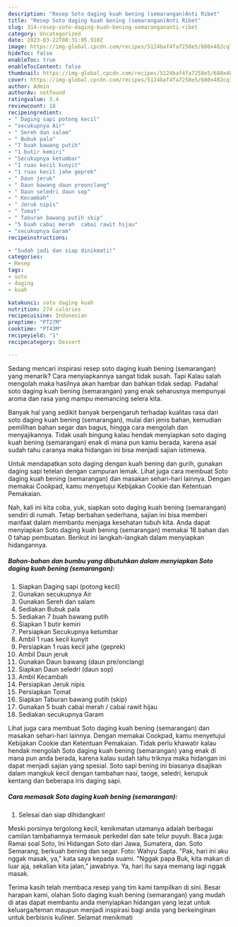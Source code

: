 ```yaml
---
description: "Resep Soto daging kuah bening (semarangan)Anti Ribet"
title: "Resep Soto daging kuah bening (semarangan)Anti Ribet"
slug: 314-resep-soto-daging-kuah-bening-semarangananti-ribet
category: Uncategorized
date: 2023-03-22T08:31:05.910Z
image: https://img-global.cpcdn.com/recipes/5124baf4fa7258e5/680x482cq70/soto-daging-kuah-bening-semarangan-foto-resep-utama.jpg
hideToc: false
enableToc: true
enableTocContent: false
thumbnail: https://img-global.cpcdn.com/recipes/5124baf4fa7258e5/680x482cq70/soto-daging-kuah-bening-semarangan-foto-resep-utama.jpg
cover: https://img-global.cpcdn.com/recipes/5124baf4fa7258e5/680x482cq70/soto-daging-kuah-bening-semarangan-foto-resep-utama.jpg
author: Admin
authorAv: notfound
ratingvalue: 3.4
reviewcount: 18
recipeingredient:
- " Daging sapi potong kecil"
- "secukupnya Air"
- " Sereh dan salam"
- " Bubuk pala"
- "7 buah bawang putih"
- "1 butir kemiri"
- "Secukupnya ketumbar"
- "1 ruas kecil kunyit"
- "1 ruas kecil jahe geprek"
- " Daun jeruk"
- " Daun bawang daun preonclang"
- " Daun seledri daun sop"
- " Kecambah"
- " Jeruk nipis"
- " Tomat"
- " Taburan bawang putih skip"
- "5 buah cabai merah  cabai rawit hijau"
- "secukupnya Garam"
recipeinstructions:

- "Sudah jadi dan siap dinikmati!"
categories:
- Resep
tags:
- soto
- daging
- kuah

katakunci: soto daging kuah 
nutrition: 274 calories
recipecuisine: Indonesian
preptime: "PT27M"
cooktime: "PT43M"
recipeyield: "1"
recipecategory: Dessert

---
```



Sedang mencari inspirasi resep soto daging kuah bening (semarangan) yang menarik? Cara menyiapkannya sangat tidak susah. Tapi Kalau salah mengolah maka hasilnya akan hambar dan bahkan tidak sedap. Padahal soto daging kuah bening (semarangan) yang enak seharusnya mempunyai aroma dan rasa yang mampu memancing selera kita.


Banyak hal yang sedikit banyak berpengaruh terhadap kualitas rasa dari soto daging kuah bening (semarangan), mulai dari jenis bahan, kemudian pemilihan bahan segar dan bagus, hingga cara mengolah dan menyajikannya. Tidak usah bingung kalau hendak menyiapkan soto daging kuah bening (semarangan) enak di mana pun kamu berada, karena asal sudah tahu caranya maka hidangan ini bisa menjadi sajian istimewa.

Untuk mendapatkan soto daging dengan kuah bening dan gurih, gunakan daging sapi tetelan dengan campuran lemak. Lihat juga cara membuat Soto daging kuah bening (semarangan) dan masakan sehari-hari lainnya. Dengan memakai Cookpad, kamu menyetujui Kebijakan Cookie dan Ketentuan Pemakaian.


Nah, kali ini kita coba, yuk, siapkan soto daging kuah bening (semarangan) sendiri di rumah. Tetap berbahan sederhana, sajian ini bisa memberi manfaat dalam membantu menjaga kesehatan tubuh kita. Anda dapat menyiapkan Soto daging kuah bening (semarangan) memakai 18 bahan dan 0 tahap pembuatan. Berikut ini langkah-langkah dalam menyiapkan hidangannya.

<!--inarticleads1-->

##### Bahan-bahan dan bumbu yang dibutuhkan dalam menyiapkan Soto daging kuah bening (semarangan):

1. Siapkan  Daging sapi (potong kecil)
1. Gunakan secukupnya Air
1. Gunakan  Sereh dan salam
1. Sediakan  Bubuk pala
1. Sediakan 7 buah bawang putih
1. Siapkan 1 butir kemiri
1. Persiapkan Secukupnya ketumbar
1. Ambil 1 ruas kecil kunyit
1. Persiapkan 1 ruas kecil jahe (geprek)
1. Ambil  Daun jeruk
1. Gunakan  Daun bawang (daun pre/onclang)
1. Siapkan  Daun seledri (daun sop)
1. Ambil  Kecambah
1. Persiapkan  Jeruk nipis
1. Persiapkan  Tomat
1. Siapkan  Taburan bawang putih (skip)
1. Gunakan 5 buah cabai merah / cabai rawit hijau
1. Sediakan secukupnya Garam


Lihat juga cara membuat Soto daging kuah bening (semarangan) dan masakan sehari-hari lainnya. Dengan memakai Cookpad, kamu menyetujui Kebijakan Cookie dan Ketentuan Pemakaian. Tidak perlu khawatir kalau hendak mengolah Soto daging kuah bening (semarangan) yang enak di mana pun anda berada, karena kalau sudah tahu triknya maka hidangan ini dapat menjadi sajian yang spesial. Soto sapi bening ini biasanya disajikan dalam mangkuk kecil dengan tambahan nasi, taoge, seledri, kerupuk kentang dan beberapa iris daging sapi. 

<!--inarticleads2-->

##### Cara memasak Soto daging kuah bening (semarangan):


1. Selesai dan siap dihidangkan!

Meski porsinya tergolong kecil, kenikmatan utamanya adalah berbagai camilan tambahannya termasuk perkedel dan sate telur puyuh. Baca juga: Ramai soal Soto, Ini Hidangan Soto dari Jawa, Sumatera, dan. Soto Semarang, berkuah bening dan segar. Foto: Wahyu Sapta. &#34;Pak, hari ini aku nggak masak, ya,&#34; kata saya kepada suami. &#34;Nggak papa Buk, kita makan di luar aja, sekalian kita jalan,&#34; jawabnya. Ya, hari itu saya memang lagi nggak masak. 

Terima kasih telah membaca resep yang tim kami tampilkan di sini. Besar harapan kami, olahan Soto daging kuah bening (semarangan) yang mudah di atas dapat membantu anda menyiapkan hidangan yang lezat untuk keluarga/teman maupun menjadi inspirasi bagi anda yang berkeinginan untuk berbisnis kuliner. Selamat menikmati
